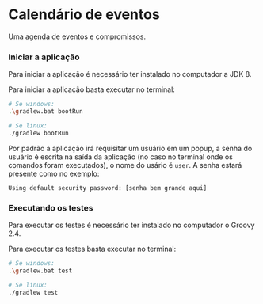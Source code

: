 # Calendário de eventos

Uma agenda de eventos e compromissos.


### Iniciar a aplicação
Para iniciar a aplicação é necessário ter instalado no computador a JDK 8.

Para iniciar a aplicação basta executar no terminal:

```bash
# Se windows:
.\gradlew.bat bootRun

# Se linux:
./gradlew bootRun
```

Por padrão a aplicação irá requisitar um usuário em um popup, a senha do usuário é escrita na saída da aplicação (no caso no terminal onde os comandos foram executados), o nome do usário é `user`. A senha estará presente como no exemplo:
```
Using default security password: [senha bem grande aqui]
```

### Executando os testes
Para executar os testes é necessário ter instalado no computador o Groovy 2.4.

Para executar os testes basta executar no terminal:
```bash
# Se windows:
.\gradlew.bat test

# Se linux:
./gradlew test
```
